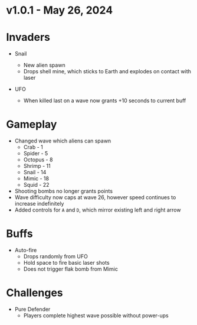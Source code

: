 # v1.0.1 - May 26, 2024

# Invaders
- Snail
  - New alien spawn
  - Drops shell mine, which sticks to Earth and explodes on contact with laser 

- UFO
  - When killed last on a wave now grants +10 seconds to current buff

# Gameplay
- Changed wave which aliens can spawn
  - Crab - 1	
  - Spider - 5
  - Octopus - 8
  - Shrimp - 11
  - Snail - 14
  - Mimic - 18
  - Squid - 22		
- Shooting bombs no longer grants points
- Wave difficulty now caps at wave 26, however speed continues to increase indefinitely
- Added controls for `A` and `D`, which mirror existing left and right arrow

# Buffs
- Auto-fire
  - Drops randomly from UFO
  - Hold space to fire basic laser shots
  - Does not trigger flak bomb from Mimic   

# Challenges
- Pure Defender
  - Players complete highest wave possible without power-ups

